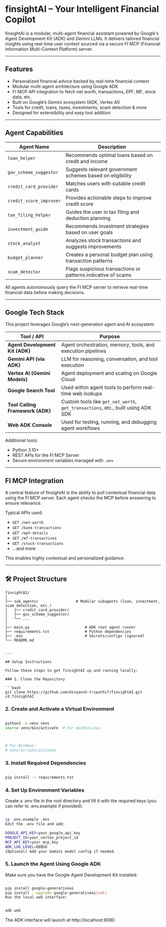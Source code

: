 # finsightAI – Your Intelligent Financial Copilot

finsightAI is a modular, multi-agent financial assistant powered by Google's Agent Development Kit (ADK) and Gemini LLMs. It delivers tailored financial insights using real-time user context sourced via a secure FI MCP (Financial Information Multi-Context Platform) server.

---

## Features

- Personalized financial advice backed by real-time financial context  
- Modular multi-agent architecture using Google ADK  
- FI MCP API integration to fetch net worth, transactions, EPF, MF, stock data, etc.  
- Built on Google’s Gemini ecosystem (ADK, Vertex AI)  
- Tools for credit, loans, taxes, investments, scam detection & more  
- Designed for extensibility and easy tool addition  

---

## Agent Capabilities

| Agent Name              | Description                                                                 |
|-------------------------|-----------------------------------------------------------------------------|
| `loan_helper`           | Recommends optimal loans based on credit and income                         |
| `gov_scheme_suggestor`  | Suggests relevant government schemes based on eligibility                   |
| `credit_card_provider`  | Matches users with suitable credit cards                                    |
| `credit_score_improver` | Provides actionable steps to improve credit score                           |
| `tax_filing_helper`     | Guides the user in tax filing and deduction planning                        |
| `investment_guide`      | Recommends investment strategies based on user goals                        |
| `stock_analyst`         | Analyzes stock transactions and suggests improvements                       |
| `budget_planner`        | Creates a personal budget plan using transaction patterns                   |
| `scam_detector`         | Flags suspicious transactions or patterns indicative of scams               |

All agents autonomously query the FI MCP server to retrieve real-time financial data before making decisions.

---

## Google Tech Stack

This project leverages Google’s next-generation agent and AI ecosystem:

| Tool / API                      | Purpose                                                                                   |
|---------------------------------|-------------------------------------------------------------------------------------------|
| **Agent Development Kit (ADK)** | Agent orchestration, memory, tools, and execution pipelines                              |
| **Gemini API (via ADK)**        | LLM for reasoning, conversation, and tool execution                                       |
| **Vertex AI (Gemini Models)**   | Agent deployment and scaling on Google Cloud                                              |
| **Google Search Tool**          | Used within agent tools to perform real-time web lookups                                  |
| **Tool Calling Framework (ADK)**| Custom tools like `get_net_worth`, `get_transactions`, etc., built using ADK SDK         |
| **Web ADK Console**             | Used for testing, running, and debugging agent workflows                                  |

Additional tools:
- Python 3.10+  
- REST APIs for the FI MCP Server  
- Secure environment variables managed with `.env`

---

## FI MCP Integration

A central feature of finsightAI is the ability to pull contextual financial data using the FI MCP server. Each agent checks the MCP before answering to ensure relevance.

Typical APIs used:

- `GET /net-worth`
- `GET /bank-transactions`
- `GET /epf-details`
- `GET /mf-transactions`
- `GET /stock-transactions`
- …and more

This enables highly contextual and personalized guidance.

---

## 🛠️ Project Structure

```plaintext
finsightAI/
│
├── sub_agents/                 # Modular subagents (loan, investment, scam detection, etc.)
│   ├── credit_card_provider/
│   ├── gov_scheme_suggestor/
│   └── ...
│
├── main.py                         # ADK root agent runner
├── requirements.txt                # Python dependencies
├── .env                            # Secrets/configs (ignored)
└── README.md


---

## Setup Instructions

Follow these steps to get finsightAI up and running locally:

### 1. Clone the Repository

```bash
git clone https://github.com/divyansh-tripathi7/finsightAI.git
cd finsightAI

```

### 2. Create and Activate a Virtual Environment
```bash

python3 -m venv venv
source venv/bin/activate  # for macOS/Linux



# For Windows:
# venv\Scripts\activate

```
### 3. Install Required Dependencies
```bash

pip install -r requirements.txt
```

### 4. Set Up Environment Variables
Create a .env file in the root directory and fill it with the required keys (you can refer to .env.example if provided):

```bash

cp .env.example .env
Edit the .env file and add:

GOOGLE_API_KEY=your_google_api_key
PROJECT_ID=your_vertex_project_id
MCP_API_KEY=your_mcp_key
ADK_LOG_LEVEL=DEBUG
(Optional) Add your Gemini model config if needed.

```

### 5. Launch the Agent Using Google ADK
Make sure you have the Google Agent Development Kit installed:

```bash

pip install google-generativeai
pip install --upgrade google-generativeai[adk]
Run the local web interface:


adk web

```
The ADK interface will launch at http://localhost:8080



